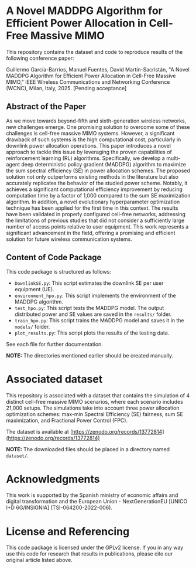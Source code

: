 # A Novel MADDPG Algorithm for Efficient Power Allocation in Cell-Free Massive MIMO

This repository contains the dataset and code to reproduce results of the following conference paper:

Guillermo García-Barrios, Manuel Fuentes, David Martín-Sacristán, "A Novel MADDPG Algorithm for Efficient Power Allocation in Cell-Free Massive MIMO," IEEE Wireless Communications and Networking Conference (WCNC), Milan, Italy, 2025. [Pending acceptance]

## Abstract of the Paper

As we move towards beyond-fifth and sixth-generation wireless networks, new challenges emerge. One promising solution to overcome some of these challenges is cell-free massive MIMO systems. However, a significant drawback of such systems is the high computational cost, particularly in downlink power allocation operations. This paper introduces a novel approach to tackle this issue by leveraging the proven capabilities of reinforcement learning (RL) algorithms. Specifically, we develop a multi-agent deep deterministic policy gradient (MADDPG) algorithm to maximize the sum spectral efficiency (SE) in power allocation schemes. The proposed solution not only outperforms existing methods in the literature but also accurately replicates the behavior of the studied power scheme. Notably, it achieves a significant computational efficiency improvement by reducing computation time by a factor of 1,000 compared to the sum SE maximization algorithm. In addition, a novel evolutionary hyperparameter optimization technique has been applied for the first time in this context. The results have been validated in properly configured cell-free networks, addressing the limitations of previous studies that did not consider a sufficiently large number of access points relative to user equipment. This work represents a significant advancement in the field, offering a promising and efficient solution for future wireless communication systems.

## Content of Code Package

This code package is structured as follows:

- `DownlinkSE.py`: This script estimates the downlink SE per user equipment (UE).
- `environment_hpo.py`: This script implements the environment of the MADDPG algorithm.
- `test_hpo.py`: This script tests the MADDPG model. The output distributed power and SE values are saved in the `results/` folder.
- `train_hpo.py`: This script trains the MADDPG model and saves it in the `models/` folder.
- `plot_results.py`: This script plots the results of the testing data.

See each file for further documentation.

**NOTE:** The directories mentioned earlier should be created manually.

# Associated dataset

This repository is associated with a dataset that contains the simulation of 4 distinct cell-free massive MIMO scenarios, where each scenario includes 21,000 setups. The simulations take into account three power allocation optimization schemes: max-min Spectral Efficiency (SE) fairness, sum SE maximization, and Fractional Power Control (FPC).

The dataset is available at [https://zenodo.org/records/13772814](https://zenodo.org/records/13772814)

**NOTE:** The downloaded files should be placed in a directory named `dataset/`.

# Acknowledgments

This work is supported by the Spanish ministry of economic affairs and digital transformation and the European Union - NextGenerationEU [UNICO I+D 6G/INSIGNIA] (TSI-064200-2022-006).

# License and Referencing

This code package is licensed under the GPLv2 license. If you in any way use this code for research that results in publications, please cite our original article listed above.
